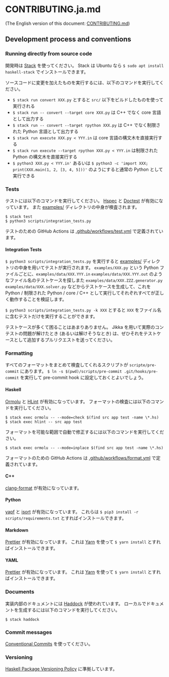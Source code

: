# CONTRIBUTING.ja.md

(The English version of this document: [CONTRIBUTING.md](https://github.com/kmyk/Jikka/blob/master/CONTRIBUTING.md))

## Development process and conventions

### Running directly from source code

開発時は [Stack](https://www.haskellstack.org/) を使ってください。
Stack は Ubuntu なら `$ sudo apt install haskell-stack` でインストールできます。

ソースコードに変更を加えたものを実行するには、以下のコマンドを実行してください。

- `$ stack run convert XXX.py` とすると `src/` 以下をビルドしたものを使って実行される
- `$ stack run -- convert --target core XXX.py` は C++ でなく core 言語として出力する
- `$ stack run -- convert --target rpython XXX.py` は C++ でなく制限された Python 言語として出力する
- `$ stack run execute XXX.py < YYY.in` は core 言語の構文木を直接実行する
- `$ stack run execute --target rpython XXX.py < YYY.in` は制限された Python の構文木を直接実行する
- `$ python3 XXX.py < YYY.in'` あるいは `$ python3 -c 'import XXX; print(XXX.main(1, 2, [3, 4, 5]))'` のようにすると通常の Python として実行できる

### Tests

テストには以下のコマンドを実行してください。
[Hspec](https://hspec.github.io/) と [Doctest](https://hackage.haskell.org/package/doctest) が有効になっています。
また [examples/](https://github.com/kmyk/Jikka/tree/master/examples) ディレクトリの中身が検査されます。

```console
$ stack test
$ python3 scripts/integration_tests.py
```

テストのための GitHub Actions は [.github/workflows/test.yml](https://github.com/kmyk/Jikka/blob/master/.github/workflows/test.yml) で定義されています。

#### Integration Tests

`$ python3 scripts/integration_tests.py` を実行すると [examples/](https://github.com/kmyk/Jikka/tree/master/examples) ディレクトリの中身を用いてテストが実行されます。
`examples/XXX.py` という Python ファイルごとに、`examples/data/XXX.YYY.in` `examples/data/XXX.YYY.out` のようなファイル名のテストケースを探しまた `examples/data/XXX.ZZZ.generator.py` `examples/data/XXX.solver.py` などからテストケースを生成して、これを Python / 制限された Python / core / C++ として実行してそれぞれすべてが正しく動作することを検証します。

`$ python3 scripts/integration_tests.py -k XXX` とすると `XXX` をファイル名に含むテストだけを実行することができます。

テストケースが多くて困ることはあまりありません。
Jikka を用いて実際のコンテストの問題が解けたとき (あるいは解けそうなとき) は、ぜひそれをテストケースとして追加するプルリクエストを送ってください。

### Formatting

すべてのフォーマットをまとめて検査してくれるスクリプトが `scripte/pre-commit` にあります。
`$ ln -s $(pwd)/scripts/pre-commit .git/hooks/pre-commit` を実行して pre-commit hook に設定しておくとよいでしょう。

#### Haskell

[Ormolu](https://github.com/tweag/ormolu) と [HLint](https://github.com/ndmitchell/hlint) が有効になっています。
フォーマットの検査には以下のコマンドを実行してください。

```console
$ stack exec ormolu -- --mode=check $(find src app test -name \*.hs)
$ stack exec hlint -- src app test
```

フォーマットを可能な範囲で自動で修正するには以下のコマンドを実行してください。

```console
$ stack exec ormolu -- --mode=inplace $(find src app test -name \*.hs)
```

フォーマットのための GitHub Actions は [.github/workflows/format.yml](https://github.com/kmyk/Jikka/blob/master/.github/workflows/format.yml) で定義されています。

#### C++

[clang-format](https://clang.llvm.org/docs/ClangFormat.html) が有効になっています。

#### Python

[yapf](https://github.com/google/yapf) と [isort](https://github.com/PyCQA/isort) が有効になっています。
これらは `$ pip3 install -r scripts/requirements.txt` とすればインストールできます。

#### Markdown

[Prettier](https://prettier.io/) が有効になっています。
これは [Yarn](https://yarnpkg.com/) を使って `$ yarn install` とすればインストールできます。

#### YAML

[Prettier](https://prettier.io/) が有効になっています。
これは [Yarn](https://yarnpkg.com/) を使って `$ yarn install` とすればインストールできます。

### Documents

実装内部のドキュメントには [Haddock](https://www.haskell.org/haddock/) が使われています。
ローカルでドキュメントを生成するには以下のコマンドを実行してください。

```console
$ stack haddock
```

### Commit messages

[Conventional Commits](https://www.conventionalcommits.org/ja/v1.0.0/) を使ってください。

### Versioning

[Haskell Package Versioning Policy](https://pvp.haskell.org/) に準拠しています。
